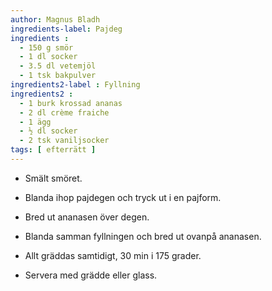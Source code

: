 ```yaml
---
author: Magnus Bladh
ingredients-label: Pajdeg
ingredients :
  - 150 g smör
  - 1 dl socker
  - 3.5 dl vetemjöl
  - 1 tsk bakpulver
ingredients2-label : Fyllning
ingredients2 :
  - 1 burk krossad ananas
  - 2 dl crème fraiche
  - 1 ägg
  - ½ dl socker
  - 2 tsk vaniljsocker
tags: [ efterrätt ]
---
```

* Smält smöret.
* Blanda ihop pajdegen och tryck ut i en pajform.
* Bred ut ananasen över degen.
* Blanda samman fyllningen och bred ut ovanpå ananasen.
* Allt gräddas samtidigt, 30 min i 175 grader.

* Servera med grädde eller glass.
